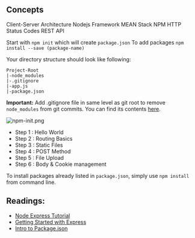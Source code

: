 ## Concepts
Client-Server Architecture
Nodejs Framework
MEAN Stack
NPM
HTTP Status Codes
REST API

Start with `npm init` which will create `package.json`
To add packages `npm install --save (package-name)`

Your directory structure should look like following:
```
Project-Root
|-node_modules
|-.gitignore
|-app.js
|-package.json
```

**Important:** Add .gitignore file in same level as git root to remove `node_modules` from git commits. You can find its contents [here](https://github.com/github/gitignore/blob/master/Node.gitignore).

![npm-init.png](/img/npm-init.png)

- Step 1 : Hello World
- Step 2 : Routing Basics
- Step 3 : Static Files
- Step 4 : POST Method
- Step 5 : File Upload
- Step 6 : Body & Cookie management

To install packages already listed in `package.json`, simply use `npm install` from command line.

## Readings:
* [Node Express Tutorial](https://www.tutorialspoint.com/nodejs/nodejs_express_framework.htm)
* [Getting Started with Express](https://expressjs.com/en/starter/hello-world.html)
* [Intro to Package.json](https://docs.npmjs.com/getting-started/using-a-package.json)
